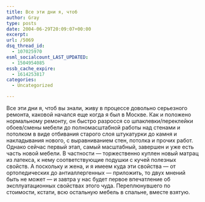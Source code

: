 ```yaml
---
title: Все эти дни я, чтоб
author: Gray
type: posts
date: 2004-06-29T20:09:07+00:00
excerpt:
url: /5069
dsq_thread_id:
  - 107025970
esml_socialcount_LAST_UPDATED:
  - 1504954085
essb_cache_expire:
  - 1614253817
categories:
  - Uncategorized

---
```








Все эти дни я, чтоб вы знали, живу в процессе довольно серьезного ремонта, каковой начался еще когда я был в Москве. Как и положено нормальному ремонту, он быстро разросся со шпаклевки/переклейки обоев/смены мебели до полномасштабной работы над стенами и потолком в виде отбивания старого слоя штукатурки до камня и накладывания нового, с выравниванием стен, потолка и прочих работ. Однако сейчас первый этап, самый масштабный, завершен и уже есть часть новой мебели. В частности &#8212; торжественно куплен новый матрац из латекса, к нему соответствующие подушки с кучей полезных свойств. А поскольку и жена, и я имеем куда эти свойства &#8212; от ортопедических до антиаллергенных &#8212; приложить, то двух мнений быть не может &#8212; и завтра у нас будет первое впечатление об эксплуатационных свойствах этого чуда. Переплюнувшего по стоимости, кстати, всю остальную мебель в спальне, вместе взятую.